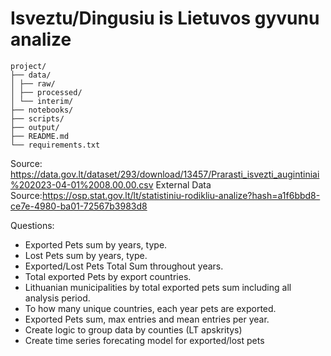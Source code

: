 # Isveztu/Dingusiu is Lietuvos gyvunu analize


```
project/
├── data/
│ ├── raw/
│ ├── processed/
│ └── interim/
├── notebooks/
├── scripts/
├── output/
├── README.md
└── requirements.txt
```


Source: https://data.gov.lt/dataset/293/download/13457/Prarasti_isvezti_augintiniai%202023-04-01%2008.00.00.csv
External Data Source:https://osp.stat.gov.lt/lt/statistiniu-rodikliu-analize?hash=a1f6bbd8-ce7e-4980-ba01-72567b3983d8

Questions:
* Exported Pets sum by years, type.
* Lost Pets sum by years, type.
* Exported/Lost Pets Total Sum throughout years.
* Total exported Pets by export countries.
* Lithuanian municipalities by total exported pets sum including all analysis period.
* To how many unique countries, each year pets are exported.
* Exported Pets sum, max entries and mean entries per year.
* Create logic to group data by counties (LT apskritys)
* Create time series forecating model for exported/lost pets
